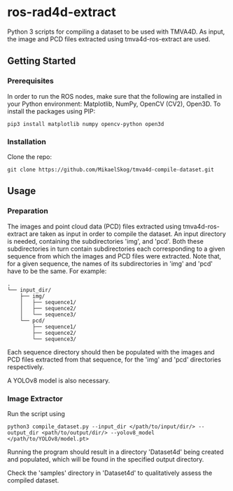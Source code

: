 # ros-rad4d-extract
Python 3 scripts for compiling a dataset to be used with TMVA4D. As input, the image and PCD files extracted using tmva4d-ros-extract are used.

## Getting Started
### Prerequisites
In order to run the ROS nodes, make sure that the following are installed in your Python environment: Matplotlib, NumPy, OpenCV (CV2), Open3D. To install the packages using PIP:
```
pip3 install matplotlib numpy opencv-python open3d
```

### Installation
Clone the repo:
```
git clone https://github.com/MikaelSkog/tmva4d-compile-dataset.git
```

## Usage
### Preparation
The images and point cloud data (PCD) files extracted using tmva4d-ros-extract are taken as input in order to compile the dataset. An input directory is needed,
containing the subdirectories 'img', and 'pcd'. Both these subdirectories in turn contain subdirectories each corresponding to a given sequence from which the images
and PCD files were extracted. Note that, for a given sequence, the names of its subdirectories in 'img' and 'pcd' have to be the same. For example:
```
.
└── input_dir/
    ├── img/
    │   ├── sequence1/
    │   ├── sequence2/
    │   └── sequence3/
    └── pcd/
        ├── sequence1/
        ├── sequence2/
        └── sequence3/
```
Each sequence directory should then be populated with the images and PCD files extracted from that sequence, for the 'img' and 'pcd' directories respectively.

A YOLOv8 model is also necessary.

### Image Extractor
Run the script using
```
python3 compile_dataset.py --input_dir </path/to/input/dir/> --output_dir <path/to/output/dir/> --yolov8_model </path/to/YOLOv8/model.pt>
```
Running the program should result in a directory 'Dataset4d' being created and populated, which will be found in the specified output directory.

Check the 'samples' directory in 'Dataset4d' to qualitatively assess the compiled dataset.
